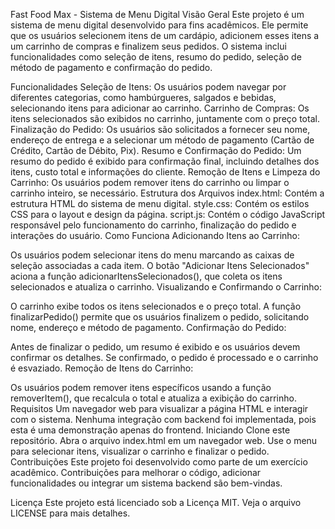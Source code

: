 Fast Food Max - Sistema de Menu Digital
Visão Geral
Este projeto é um sistema de menu digital desenvolvido para fins acadêmicos. Ele permite que os usuários selecionem itens de um cardápio, adicionem esses itens a um carrinho de compras e finalizem seus pedidos. O sistema inclui funcionalidades como seleção de itens, resumo do pedido, seleção de método de pagamento e confirmação do pedido.

Funcionalidades
Seleção de Itens: Os usuários podem navegar por diferentes categorias, como hambúrgueres, salgados e bebidas, selecionando itens para adicionar ao carrinho.
Carrinho de Compras: Os itens selecionados são exibidos no carrinho, juntamente com o preço total.
Finalização do Pedido: Os usuários são solicitados a fornecer seu nome, endereço de entrega e a selecionar um método de pagamento (Cartão de Crédito, Cartão de Débito, Pix).
Resumo e Confirmação do Pedido: Um resumo do pedido é exibido para confirmação final, incluindo detalhes dos itens, custo total e informações do cliente.
Remoção de Itens e Limpeza do Carrinho: Os usuários podem remover itens do carrinho ou limpar o carrinho inteiro, se necessário.
Estrutura dos Arquivos
index.html: Contém a estrutura HTML do sistema de menu digital.
style.css: Contém os estilos CSS para o layout e design da página.
script.js: Contém o código JavaScript responsável pelo funcionamento do carrinho, finalização do pedido e interações do usuário.
Como Funciona
Adicionando Itens ao Carrinho:

Os usuários podem selecionar itens do menu marcando as caixas de seleção associadas a cada item. O botão "Adicionar Itens Selecionados" aciona a função adicionarItensSelecionados(), que coleta os itens selecionados e atualiza o carrinho.
Visualizando e Confirmando o Carrinho:

O carrinho exibe todos os itens selecionados e o preço total. A função finalizarPedido() permite que os usuários finalizem o pedido, solicitando nome, endereço e método de pagamento.
Confirmação do Pedido:

Antes de finalizar o pedido, um resumo é exibido e os usuários devem confirmar os detalhes. Se confirmado, o pedido é processado e o carrinho é esvaziado.
Remoção de Itens do Carrinho:

Os usuários podem remover itens específicos usando a função removerItem(), que recalcula o total e atualiza a exibição do carrinho.
Requisitos
Um navegador web para visualizar a página HTML e interagir com o sistema.
Nenhuma integração com backend foi implementada, pois esta é uma demonstração apenas do frontend.
Iniciando
Clone este repositório.
Abra o arquivo index.html em um navegador web.
Use o menu para selecionar itens, visualizar o carrinho e finalizar o pedido.
Contribuições
Este projeto foi desenvolvido como parte de um exercício acadêmico. Contribuições para melhorar o código, adicionar funcionalidades ou integrar um sistema backend são bem-vindas.

Licença
Este projeto está licenciado sob a Licença MIT. Veja o arquivo LICENSE para mais detalhes.
